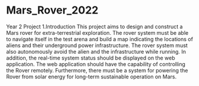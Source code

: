 # Mars_Rover_2022
Year 2 Project
1.Introduction
This project aims to design and construct a Mars rover for extra-terrestrial exploration. The rover system must be able to navigate itself in the test arena and build a map indicating the locations of aliens and their underground power infrastructure. The rover system must also autonomously avoid the alien and the infrastructure while running. In addition, the real-time system status should be displayed on the web application. The web application should have the capability of controlling the Rover remotely. Furthermore, there must be a system for powering the Rover from solar energy for long-term sustainable operation on Mars.
